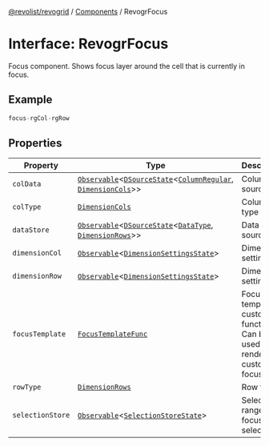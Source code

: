 [@revolist/revogrid](README.md) / [Components](Namespace.Components.md) / RevogrFocus

# Interface: RevogrFocus

Focus component. Shows focus layer around the cell that is currently in focus.

## Example

```ts
focus-rgCol-rgRow
```

## Properties

| Property | Type | Description | Defined in |
| ------ | ------ | ------ | ------ |
| `colData` | [`Observable`](TypeAlias.Observable.md)\<[`DSourceState`](TypeAlias.DSourceState.md)\<[`ColumnRegular`](Interface.ColumnRegular.md), [`DimensionCols`](TypeAlias.DimensionCols.md)\>\> | Column source | [src/components.d.ts:410](https://github.com/revolist/revogrid/blob/6957d67da887b25ac544cadb80669dc782e7d7d6/src/components.d.ts#L410) |
| `colType` | [`DimensionCols`](TypeAlias.DimensionCols.md) | Column type | [src/components.d.ts:414](https://github.com/revolist/revogrid/blob/6957d67da887b25ac544cadb80669dc782e7d7d6/src/components.d.ts#L414) |
| `dataStore` | [`Observable`](TypeAlias.Observable.md)\<[`DSourceState`](TypeAlias.DSourceState.md)\<[`DataType`](TypeAlias.DataType.md), [`DimensionRows`](TypeAlias.DimensionRows.md)\>\> | Data rows source | [src/components.d.ts:418](https://github.com/revolist/revogrid/blob/6957d67da887b25ac544cadb80669dc782e7d7d6/src/components.d.ts#L418) |
| `dimensionCol` | [`Observable`](TypeAlias.Observable.md)\<[`DimensionSettingsState`](Interface.DimensionSettingsState.md)\> | Dimension settings X | [src/components.d.ts:422](https://github.com/revolist/revogrid/blob/6957d67da887b25ac544cadb80669dc782e7d7d6/src/components.d.ts#L422) |
| `dimensionRow` | [`Observable`](TypeAlias.Observable.md)\<[`DimensionSettingsState`](Interface.DimensionSettingsState.md)\> | Dimension settings Y | [src/components.d.ts:426](https://github.com/revolist/revogrid/blob/6957d67da887b25ac544cadb80669dc782e7d7d6/src/components.d.ts#L426) |
| `focusTemplate` | [`FocusTemplateFunc`](TypeAlias.FocusTemplateFunc.md) | Focus template custom function. Can be used to render custom focus layer. | [src/components.d.ts:430](https://github.com/revolist/revogrid/blob/6957d67da887b25ac544cadb80669dc782e7d7d6/src/components.d.ts#L430) |
| `rowType` | [`DimensionRows`](TypeAlias.DimensionRows.md) | Row type | [src/components.d.ts:434](https://github.com/revolist/revogrid/blob/6957d67da887b25ac544cadb80669dc782e7d7d6/src/components.d.ts#L434) |
| `selectionStore` | [`Observable`](TypeAlias.Observable.md)\<[`SelectionStoreState`](TypeAlias.SelectionStoreState.md)\> | Selection, range, focus for selection | [src/components.d.ts:438](https://github.com/revolist/revogrid/blob/6957d67da887b25ac544cadb80669dc782e7d7d6/src/components.d.ts#L438) |
